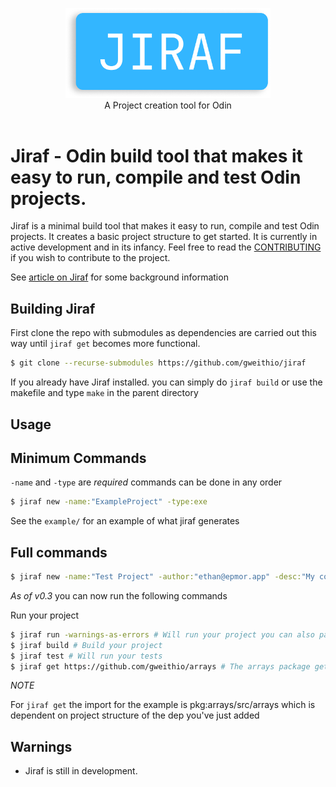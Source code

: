 <p align="center">
    <img src="misc/logo-slim.png" alt="Jiraf logo" style="width:65%">
    <br/>
    A Project creation tool for Odin
    <br/>
    <br/>
</p>


# Jiraf - Odin build tool that makes it easy to run, compile and test Odin projects.

Jiraf is a minimal build tool that makes it easy to run, compile and test Odin projects. It creates a basic project structure to get started. It is currently in active development and in its infancy. Feel free to read the [CONTRIBUTING](https://github.com/gweithio/jiraf/blob/main/CONTRIBUTING.md) if you wish to contribute to the project.

See [article on Jiraf](https://www.epmor.app/posts/introducing-jiraf) for some background information

## Building Jiraf
First clone the repo with submodules as dependencies are carried out this way until `jiraf get` becomes more functional.

```bash
$ git clone --recurse-submodules https://github.com/gweithio/jiraf
```

If you already have Jiraf installed. you can simply do `jiraf build` or use the makefile and type `make` in the parent directory

## Usage

## Minimum Commands

`-name` and `-type` are *required* commands can be done in any order

```bash
$ jiraf new -name:"ExampleProject" -type:exe 
```

See the `example/` for an example of what jiraf generates

## Full commands

```bash
$ jiraf new -name:"Test Project" -author:"ethan@epmor.app" -desc:"My cool project" -version:"0.1" -type:exe 
```

*As of v0.3* you can now run the following commands

Run your project
```bash
$ jiraf run -warnings-as-errors # Will run your project you can also pass in arguments to the compiler
$ jiraf build # Build your project
$ jiraf test # Will run your tests
$ jiraf get https://github.com/gweithio/arrays # The arrays package gets added the pkg directory
```

*NOTE*

For `jiraf get` the import for the example is pkg:arrays/src/arrays which is dependent on project structure of the dep you've just added

## Warnings

* Jiraf is still in development.
